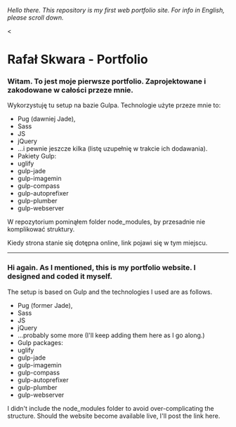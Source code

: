 <em>Hello there. This repository is my first web portfolio site. For info in English, please scroll down.</em>

<<h1>Rafał Skwara - Portfolio</h1>

<h3>Witam. To jest moje pierwsze portfolio. Zaprojektowane i zakodowane w całości przeze mnie.</h3>

Wykorzystuję tu setup na bazie Gulpa. Technologie użyte przeze mnie to: 
<ul>
	<li>
	Pug (dawniej Jade),
	</li>
	<li>Sass</li>
	<li>JS</li>
	<li>jQuery</li>
	<li>...i pewnie jeszcze kilka (listę uzupełnię w trakcie ich dodawania).</li>
	<li>Pakiety Gulp:
		<li>uglify</li>
		<li>gulp-jade</li>
		<li>gulp-imagemin</li>
		<li>gulp-compass</li>
		<li>gulp-autoprefixer</li>
		<li>gulp-plumber</li>
		<li>gulp-webserver</li>
	</li>
	</li>
</ul>


W repozytorium pominąłem folder node_modules, by przesadnie nie komplikować struktury.

Kiedy strona stanie się dotępna online, link pojawi się w tym miejscu.


- - - - - - - - - - - - - - - - - - - - - - - - - - - - - - - - - - - - - - - - - - - - - - -


<h3>Hi again. As I mentioned, this is my portfolio website. I designed and coded it myself.</h3>

The setup is based on Gulp and the technologies I used are as follows.

<ul>
	<li>
	Pug (former Jade),
	</li>
	<li>Sass</li>
	<li>JS</li>
	<li>jQuery</li>
	<li>...probably some more (I'll keep adding them here as I go along.)</li>
	<li>Gulp packages:
		<li>uglify</li>
		<li>gulp-jade</li>
		<li>gulp-imagemin</li>
		<li>gulp-compass</li>
		<li>gulp-autoprefixer</li>
		<li>gulp-plumber</li>
		<li>gulp-webserver</li>
	</li>
	</li>
</ul>

I didn't include the node_modules folder to avoid over-complicating the structure.
Should the website become available live, I'll post the link here.
